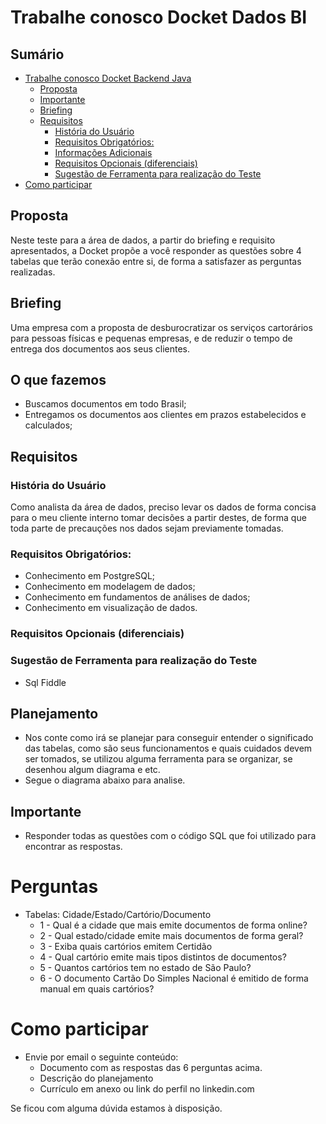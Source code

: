 # Trabalhe conosco Docket Dados BI

## Sumário

- [Trabalhe conosco Docket Backend Java](#trabalhe-conosco-docket-dados-bi)
  - [Proposta](#proposta)
  - [Importante](#importante)
  - [Briefing](#briefing)
  - [Requisitos](#requisitos)
      - [História do Usuário](#história-do-usuário)
      - [Requisitos Obrigatórios:](#requisitos-obrigatórios)
      - [Informações Adicionais](#informações-adicionais)
      - [Requisitos Opcionais (diferenciais)](#requisitos-opcionais-diferenciais)
      - [Sugestão de Ferramenta para realização do Teste](#requisitos-de-tecnologias)
- [Como participar](#como-participar)



## Proposta
Neste teste para a área de dados, a partir do briefing e requisito apresentados, a Docket propõe a você responder as questões sobre 4 tabelas que terão conexão entre si, de forma a satisfazer as perguntas realizadas.

## Briefing
Uma empresa com a proposta de desburocratizar os serviços cartorários para pessoas físicas e pequenas empresas, e de reduzir o tempo de entrega dos documentos aos seus clientes. 

## O que fazemos
- Buscamos documentos em todo Brasil;
- Entregamos os documentos aos clientes em prazos estabelecidos e calculados;

## Requisitos

### História do Usuário
Como analista da área de dados, preciso levar os dados de forma concisa para o meu cliente interno tomar decisões a partir destes, de forma que toda parte de precauções nos dados sejam previamente tomadas.

### Requisitos Obrigatórios:
- Conhecimento em PostgreSQL;
- Conhecimento em modelagem de dados;
- Conhecimento em fundamentos de análises de dados;
- Conhecimento em visualização de dados.


### Requisitos Opcionais (diferenciais)

### Sugestão de Ferramenta para realização do Teste
- Sql Fiddle

## Planejamento
- Nos conte como irá se planejar para conseguir entender o significado das tabelas, como são seus funcionamentos e quais cuidados devem ser tomados, se utilizou alguma ferramenta para se organizar, se desenhou algum diagrama e etc.
- Segue o diagrama abaixo para analise.

## Importante
- Responder todas as questões com o código SQL que foi utilizado para encontrar as respostas.

# Perguntas
- Tabelas: Cidade/Estado/Cartório/Documento
  - 1 - Qual é a cidade que mais emite documentos de forma online?
  - 2 - Qual estado/cidade emite mais documentos de forma geral?
  - 3 - Exiba quais cartórios emitem Certidão
  - 4 - Qual cartório emite mais tipos distintos de documentos?
  - 5 - Quantos cartórios tem no estado de São Paulo?
  - 6 - O documento Cartão Do Simples Nacional é emitido de forma manual em quais cartórios?
 

# Como participar
- Envie por email o seguinte conteúdo:
    - Documento com as respostas das 6 perguntas acima.
    - Descrição do planejamento
    - Currículo em anexo ou link do perfil no linkedin.com

Se ficou com alguma dúvida estamos à disposição.



